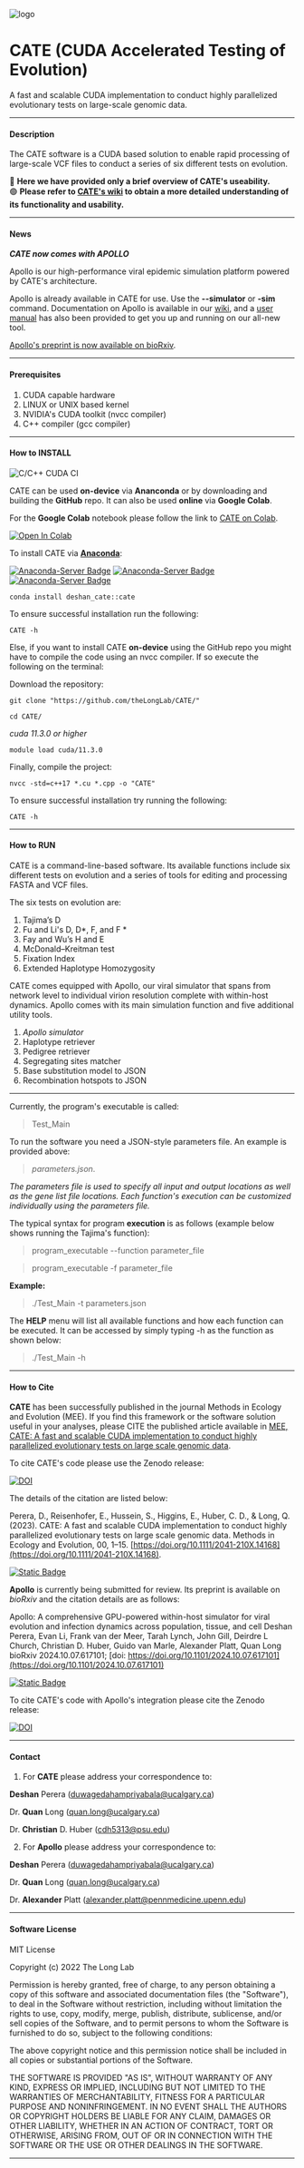 ![logo](https://user-images.githubusercontent.com/55466094/205796867-c55de996-aa97-415b-963c-9bcdb68a8e20.png)

# CATE (CUDA Accelerated Testing of Evolution)

A fast and scalable CUDA implementation to conduct highly parallelized evolutionary tests on large-scale genomic data.

---
#### Description

The CATE software is a CUDA based solution to enable rapid processing of large-scale VCF files to conduct a series of six different tests on evolution.

🔵 **Here we have provided only a brief overview of CATE's useability.**   
🟢 **Please refer to [CATE's wiki](https://github.com/theLongLab/CATE/wiki) to obtain a more detailed understanding of its functionality and usability.**

---

#### News

**_CATE now comes with APOLLO_** 

Apollo is our high-performance viral epidemic simulation platform powered by CATE's architecture.

Apollo is already available in CATE for use. Use the **--simulator** or **-sim** command. 
Documentation on Apollo is available in our [wiki](https://github.com/theLongLab/CATE/wiki/Apollo), and a [user manual](https://github.com/theLongLab/CATE/tree/main/Apollo_User_Manual) has also been provided to get you up and running on our all-new tool.

[Apollo's preprint is now available on bioRxiv](https://doi.org/10.1101/2024.10.07.617101).

---
#### Prerequisites

1. CUDA capable hardware
2. LINUX or UNIX based kernel
3. NVIDIA's CUDA toolkit (nvcc compiler)
4. C++ compiler (gcc compiler)

---

#### How to INSTALL

![C/C++ CUDA CI](https://github.com/theLongLab/CATE/actions/workflows/c-cpp.yml/badge.svg?event=push)

CATE can be used **on-device** via **Ananconda** or by downloading and building the **GitHub** repo. It can also be used **online** via **Google Colab**.

For the **Google Colab** notebook please follow the link to [CATE on Colab](https://colab.research.google.com/drive/1p8I2umE1U2gEB95eKwg0-fdtOLbgR13-?usp=sharing).

[![Open In Colab](https://colab.research.google.com/assets/colab-badge.svg)](https://colab.research.google.com/github/theLongLab/CATE/blob/main/Colab_CATE/CATE_on_Colab.ipynb)

To install CATE via [**Anaconda**](https://anaconda.org/deshan_CATE/cate):

[![Anaconda-Server Badge](https://anaconda.org/deshan_cate/cate/badges/version.svg)](https://anaconda.org/deshan_cate/cate)
[![Anaconda-Server Badge](https://anaconda.org/deshan_cate/cate/badges/latest_release_date.svg)](https://anaconda.org/deshan_cate/cate)
[![Anaconda-Server Badge](https://anaconda.org/deshan_cate/cate/badges/platforms.svg)](https://anaconda.org/deshan_cate/cate)

````
conda install deshan_cate::cate
````
To ensure successful installation run the following:
````
CATE -h
````
Else, if you want to install CATE **on-device** using the GitHub repo you might have to compile the code using an nvcc compiler. If so execute the following on the terminal:

Download the repository:
````
git clone "https://github.com/theLongLab/CATE/"
````
````
cd CATE/
````
*cuda 11.3.0 or higher*
````
module load cuda/11.3.0
````

Finally, compile the project:
````
nvcc -std=c++17 *.cu *.cpp -o "CATE"
````
To ensure successful installation try running the following:
````
CATE -h
````
---

#### How to RUN

CATE is a command-line-based software. Its available functions include six different tests on evolution and a series of tools for editing and processing FASTA and VCF files.

The six tests on evolution are:
1. Tajima’s D
2. Fu and Li's D, D*, F, and F \*
3. Fay and Wu’s H and E
4. McDonald–Kreitman test
5. Fixation Index
6. Extended Haplotype Homozygosity

CATE comes equipped with Apollo, our viral simulator that spans from network level to individual virion resolution complete with within-host dynamics. Apollo comes with its main simulation function and five additional utility tools.

1. _Apollo simulator_
2. Haplotype retriever
3. Pedigree retriever
4. Segregating sites matcher
5. Base substitution model to JSON
6. Recombination hotspots to JSON

---

Currently, the program's executable is called:  
>Test_Main

To run the software you need a JSON-style parameters file. An example is provided above:

> *parameters.json*.

*The parameters file is used to specify all input and output locations as well as the gene list file locations. Each function's execution can be customized individually using the parameters file.*

The typical syntax for program __execution__ is as follows (example below shows running the Tajima's function):
> program_executable --function parameter_file

> program_executable -f parameter_file

__Example:__

>./Test_Main -t parameters.json

The __HELP__ menu will list all available functions and how each function can be executed. It can be accessed by simply typing -h as the function as shown below:

> ./Test_Main -h

---
#### How to Cite

**CATE** has been successfully published in the journal Methods in Ecology and Evolution (MEE). If you find this framework or the software solution useful in your analyses, please CITE the published article available in [MEE, CATE: A fast and scalable CUDA implementation to conduct highly parallelized evolutionary tests on large scale genomic data](https://doi.org/10.1111/2041-210X.14168).

To cite CATE's code please use the Zenodo release:

[![DOI](https://zenodo.org/badge/DOI/10.5281/zenodo.7987769.svg)](https://doi.org/10.5281/zenodo.7987769)

The details of the citation are listed below:

Perera, D., Reisenhofer, E., Hussein, S., Higgins, E., Huber, C. D., & Long, Q. (2023). 
CATE: A fast and scalable CUDA implementation to conduct highly parallelized evolutionary tests on large scale genomic data. 
Methods in Ecology and Evolution, 00, 1–15. 
[https://doi.org/10.1111/2041-210X.14168](https://doi.org/10.1111/2041-210X.14168).

[![Static Badge](https://img.shields.io/badge/DOI-Methods%20in%20Ecology%20and%20Evolution-%23db0f14)](https://doi.org/10.1111/2041-210X.14168)

**Apollo** is currently being submitted for review. Its preprint is available on *bioRxiv* and the citation details are as follows:

Apollo: A comprehensive GPU-powered within-host simulator for viral evolution and infection dynamics across population, tissue, and cell
Deshan Perera, Evan Li, Frank van der Meer, Tarah Lynch, John Gill, Deirdre L Church, Christian D. Huber, Guido van Marle, Alexander Platt, Quan Long
bioRxiv 2024.10.07.617101; [doi: https://doi.org/10.1101/2024.10.07.617101](https://doi.org/10.1101/2024.10.07.617101)

[![Static Badge](https://img.shields.io/badge/preprint-bioRxiv-black?labelColor=black&color=%23bc2232)](https://doi.org/10.1101/2024.10.07.617101)

To cite CATE's code with Apollo's integration please cite the Zenodo release:

[![DOI](https://zenodo.org/badge/DOI/10.5281/zenodo.13917864.svg)](https://doi.org/10.5281/zenodo.13917864)

---
#### Contact

1. For **CATE** please address your correspondence to:

**Deshan** Perera (duwagedahampriyabala@ucalgary.ca)

Dr. **Quan** Long (quan.long@ucalgary.ca)

Dr. **Christian** D. Huber (cdh5313@psu.edu)

2. For **Apollo** please address your correspondence to:

**Deshan** Perera (duwagedahampriyabala@ucalgary.ca)

Dr. **Quan** Long (quan.long@ucalgary.ca)

Dr. **Alexander** Platt (alexander.platt@pennmedicine.upenn.edu)

---
#### Software License

MIT License

Copyright (c) 2022 The Long Lab

Permission is hereby granted, free of charge, to any person obtaining a copy
of this software and associated documentation files (the "Software"), to deal
in the Software without restriction, including without limitation the rights
to use, copy, modify, merge, publish, distribute, sublicense, and/or sell
copies of the Software, and to permit persons to whom the Software is
furnished to do so, subject to the following conditions:

The above copyright notice and this permission notice shall be included in all
copies or substantial portions of the Software.

THE SOFTWARE IS PROVIDED "AS IS", WITHOUT WARRANTY OF ANY KIND, EXPRESS OR
IMPLIED, INCLUDING BUT NOT LIMITED TO THE WARRANTIES OF MERCHANTABILITY,
FITNESS FOR A PARTICULAR PURPOSE AND NONINFRINGEMENT. IN NO EVENT SHALL THE
AUTHORS OR COPYRIGHT HOLDERS BE LIABLE FOR ANY CLAIM, DAMAGES OR OTHER
LIABILITY, WHETHER IN AN ACTION OF CONTRACT, TORT OR OTHERWISE, ARISING FROM,
OUT OF OR IN CONNECTION WITH THE SOFTWARE OR THE USE OR OTHER DEALINGS IN THE
SOFTWARE.

---
